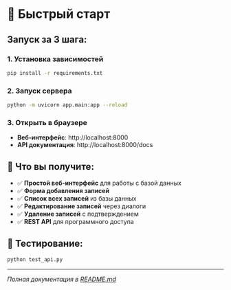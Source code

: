 # 🚀 Быстрый старт

## Запуск за 3 шага:

### 1. Установка зависимостей
```bash
pip install -r requirements.txt
```

### 2. Запуск сервера
```bash
python -m uvicorn app.main:app --reload
```

### 3. Открыть в браузере
- **Веб-интерфейс**: http://localhost:8000
- **API документация**: http://localhost:8000/docs

## 🎯 Что вы получите:

- ✅ **Простой веб-интерфейс** для работы с базой данных
- ✅ **Форма добавления записей** 
- ✅ **Список всех записей** из базы данных
- ✅ **Редактирование записей** через диалоги
- ✅ **Удаление записей** с подтверждением
- ✅ **REST API** для программного доступа

## 🧪 Тестирование:
```bash
python test_api.py
```

---
*Полная документация в [README.md](README.md)*
